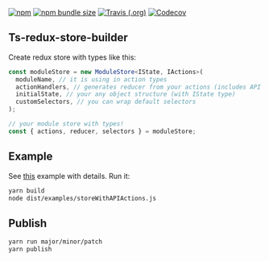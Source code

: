 [![npm](https://img.shields.io/npm/v/ts-redux-store-builder)](https://www.npmjs.com/package/ts-redux-store-builder)
[![npm bundle size](https://img.shields.io/bundlephobia/minzip/ts-redux-store-builder)](https://www.npmjs.com/package/ts-redux-store-builder)
[![Travis (.org)](https://img.shields.io/travis/jeshio/ts-redux-store-builder)](https://travis-ci.org/jeshio/ts-redux-store-builder)
[![Codecov](https://img.shields.io/codecov/c/github/jeshio/ts-redux-store-builder)](https://codecov.io/gh/jeshio/ts-redux-store-builder)

## Ts-redux-store-builder

Create redux store with types like this:

```typescript
const moduleStore = new ModuleStore<IState, IActions>(
  moduleName, // it is using in action types
  actionHandlers, // generates reducer from your actions (includes API actions!)
  initialState, // your any object structure (with IState type)
  customSelectors, // you can wrap default selectors
);

// your module store with types!
const { actions, reducer, selectors } = moduleStore;
```

## Example

See [this](examples/storeWithAPIActions.ts) example with details. Run it:

```bash
yarn build
node dist/examples/storeWithAPIActions.js
```

## Publish

```bash
yarn run major/minor/patch
yarn publish
```
